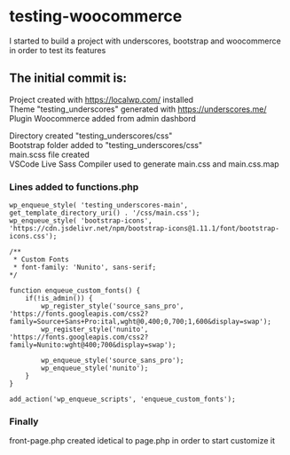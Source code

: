 # testing-woocommerce

I started to build a project with underscores, bootstrap and woocommerce in order to test its features

## The initial commit is: </br>
Project created with https://localwp.com/ installed </br>
Theme "testing_underscores" generated with https://underscores.me/ </br>
Plugin Woocommerce added from admin dashbord </br>

Directory created "testing_underscores/css" </br>
Bootstrap folder added to "testing_underscores/css" </br> 
main.scss file created </br>
VSCode Live Sass Compiler used to generate main.css and main.css.map </br>

### Lines added to functions.php 

```
wp_enqueue_style( 'testing_underscores-main', get_template_directory_uri() . '/css/main.css');
wp_enqueue_style( 'bootstrap-icons', 'https://cdn.jsdelivr.net/npm/bootstrap-icons@1.11.1/font/bootstrap-icons.css');

/**
 * Custom Fonts
 * font-family: 'Nunito', sans-serif;
*/

function enqueue_custom_fonts() {
	if(!is_admin()) {
		wp_register_style('source_sans_pro', 'https://fonts.googleapis.com/css2?family=Source+Sans+Pro:ital,wght@0,400;0,700;1,600&display=swap');
		wp_register_style('nunito', 'https://fonts.googleapis.com/css2?family=Nunito:wght@400;700&display=swap');

		wp_enqueue_style('source_sans_pro');
		wp_enqueue_style('nunito');
	}
}

add_action('wp_enqueue_scripts', 'enqueue_custom_fonts');
```

### Finally

front-page.php created idetical to page.php in order to start customize it 
